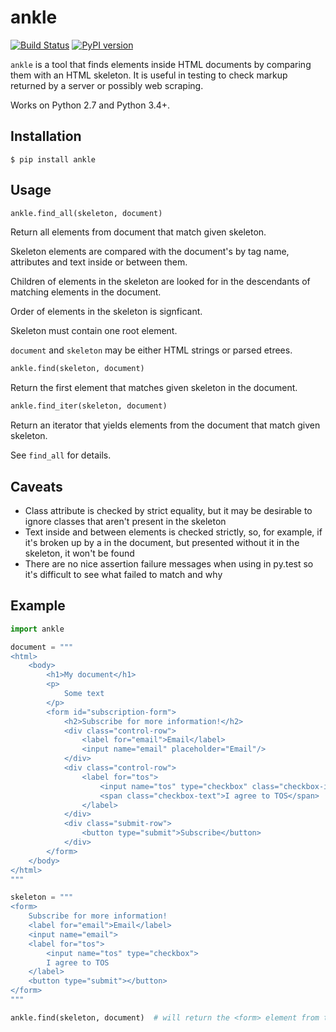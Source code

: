 ankle
=====

[![Build Status](https://travis-ci.org/despawnerer/ankle.svg?branch=master)](https://travis-ci.org/despawnerer/ankle)
[![PyPI version](https://badge.fury.io/py/ankle.svg)](https://badge.fury.io/py/ankle)

`ankle` is a tool that finds elements inside HTML documents by comparing them with an HTML skeleton. It is useful in testing to check markup returned by a server or possibly web scraping.

Works on Python 2.7 and Python 3.4+.


Installation
------------

	$ pip install ankle


Usage
-----

```python
ankle.find_all(skeleton, document)
```

Return all elements from document that match given skeleton.

Skeleton elements are compared with the document's by tag name,
attributes and text inside or between them.

Children of elements in the skeleton are looked for in the descendants of
matching elements in the document.

Order of elements in the skeleton is signficant.

Skeleton must contain one root element.

`document` and `skeleton` may be either HTML strings or parsed etrees.


```python
ankle.find(skeleton, document)
```

Return the first element that matches given skeleton in the document.


```python
ankle.find_iter(skeleton, document)
```

Return an iterator that yields elements from the document that
match given skeleton.

See `find_all` for details.


Caveats
-------

- Class attribute is checked by strict equality, but it may be desirable to ignore classes that aren't present in the skeleton
- Text inside and between elements is checked strictly, so, for example, if it's broken up by a <span> in the document, but presented without it in the skeleton, it won't be found
- There are no nice assertion failure messages when using in py.test so it's difficult to see what failed to match and why


Example
-------

```python
import ankle

document = """
<html>
	<body>
		<h1>My document</h1>
		<p>
			Some text
		</p>
		<form id="subscription-form">
			<h2>Subscribe for more information!</h2>
			<div class="control-row">
				<label for="email">Email</label>
				<input name="email" placeholder="Email"/>
			</div>
			<div class="control-row">
				<label for="tos">
					<input name="tos" type="checkbox" class="checkbox-input">
					<span class="checkbox-text">I agree to TOS</span>
				</label>
			</div>
			<div class="submit-row">
				<button type="submit">Subscribe</button>
			</div>
		</form>
	</body>
</html>
"""

skeleton = """
<form>
	Subscribe for more information!
	<label for="email">Email</label>
	<input name="email">
	<label for="tos">
		<input name="tos" type="checkbox">
		I agree to TOS
	</label>
	<button type="submit"></button>
</form>
"""

ankle.find(skeleton, document)  # will return the <form> element from the document
```
